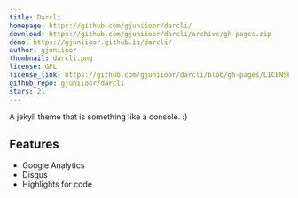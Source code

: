 ```yaml
---
title: Darcli
homepage: https://github.com/gjuniioor/darcli/
download: https://github.com/gjuniioor/darcli/archive/gh-pages.zip
demo: https://gjuniioor.github.io/darcli/
author: gjuniioor
thumbnail: darcli.png
license: GPL
license_link: https://github.com/gjuniioor/darcli/blob/gh-pages/LICENSE
github_repo: gjuniioor/darcli
stars: 21
---
```


A jekyll theme that is something like a console. :)

## Features
- Google Analytics
- Disqus
- Highlights for code
